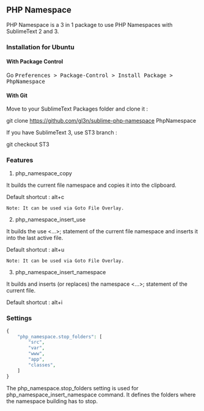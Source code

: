 ## PHP Namespace

PHP Namespace is a 3 in 1 package to use PHP Namespaces with SublimeText 2 and 3.

### Installation for Ubuntu

#### With Package Control

Go <kbd>Preferences > Package-Control > Install Package > PhpNamespace</kbd>

#### With Git

Move to your SublimeText Packages folder and clone it :

git clone https://github.com/gl3n/sublime-php-namespace PhpNamespace

If you have SublimeText 3, use ST3 branch :

git checkout ST3

### Features

1. php_namespace_copy

It builds the current file namespace and copies it into the clipboard.

Default shortcut : alt+c

    Note: It can be used via Goto File Overlay.

2. php_namespace_insert_use

It builds the use <...>; statement of the current file namespace and inserts it into the last active file.

Default shortcut : alt+u

    Note: It can be used via Goto File Overlay.

3. php_namespace_insert_namespace

It builds and inserts (or replaces) the namespace <...>; statement of the current file.

Default shortcut : alt+i

### Settings
```php
{
    "php_namespace.stop_folders": [
        "src",
        "var",
        "www",
        "app",
        "classes",
    ]
}
```
The php_namespace.stop_folders setting is used for php_namespace_insert_namespace command. It defines the folders where the namespace building has to stop.